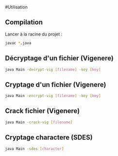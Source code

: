 #Utilisation

## Compilation

Lancer à la racine du projet :
```sh
javac *.java
```
## Décryptage d'un fichier (Vigenere)
```sh
java Main -decrypt-vig [filename] -key [key]
```
## Cryptage d'un fichier (Vigenere)
```sh
java Main -encrypt-vig [filename] -key [key]
```
## Crack fichier (Vigenere)
```sh
java Main -crack-vig [filename]
```

## Cryptage charactere (SDES)
```sh
java Main -sdes [character]
```
